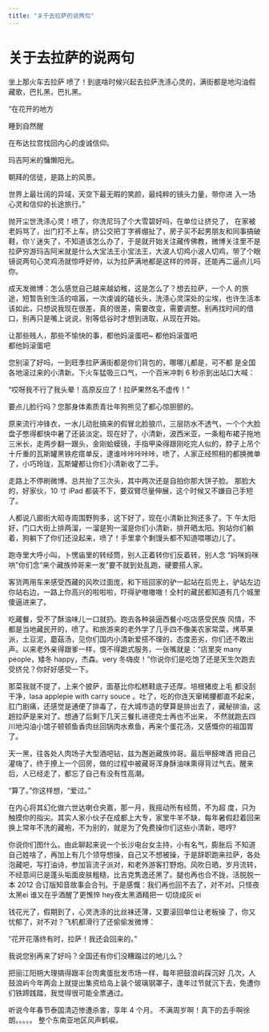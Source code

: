 ```yaml
---
title: "关于去拉萨的说两句"
---
```

# 关于去拉萨的说两句

坐上那火车去拉萨 喷了！到底啥时候兴起去拉萨洗涤心灵的，满街都是地沟油假藏歌，巴扎黑，巴扎黑。

“在花开的地方

睡到自然醒

在布达拉宫找回内心的虔诚信仰。

玛吉阿米的慵懒阳光。

朝拜的信徒，是路上的风景。

世界上最壮阔的异域，天空下最无暇的笑颜，最纯粹的镜头力量，带你进 入一场心灵和信仰的长途旅行。”

抛开尘世洗涤心灵！喷了，你洗尼玛了个大雪碧好吗，在单位让挤兑了， 在家被老妈骂了，出门打不上车，挤公交把丁字裤绷扯了，房子买不起男朋友和同事搞破鞋，你丫迷失了，不知道该怎么办了，于是就开始关注藏传佛教，微博关注里不是拉萨穷游玛吉阿米就是什么大宝法王小宝法王，大波人切鸡小波人切鸡，带了个眼镜说两句心灵鸡汤就惊呼好帅，以为拉萨满地都是这样的帅哥，还能再二逼点儿吗你。

成天发微博：怎么感觉自己越来越幼稚，这是怎么了？想去拉萨，一个人 的旅途，短暂告别生活的喧嚣，一次虔诚的磕长头，洗涤心灵深处的尘埃，也许生活本该如此，只想说我现在很差，真的很差，需要改变，需要调整。别再找时间的借口，别再只是嘴上说说，别等低谷时才想到进取，从现在开始。

让那些贱人，那些不愉快的事，都他妈滚蛋吧~ 都他妈滚蛋吧  
 都他妈滚蛋吧

您别滚了好吗，一到旺季拉萨满街都是你们背包的，哪哪儿都是，可不都 是全国各地滚过来的小清新。下火车猛吸三口气，一个百米冲刺 6 秒杀到出站口大喊：

“哎呀我不行了我头晕！高原反应了！拉萨果然名不虚传！”

要点儿脸行吗？您那身体素质青壮年狗熊见了都心惊胆颤的。

原来流行冲锋衣，一水儿动批搞来的假冒北脸狼爪，三层防水不透气，一个个大脸盘子憋得都快中暑了还装淡定。现在好了，小清新，波西米亚，一条粗布裙子拖地三米长，走两步翻一跟头，金刚蛤蟆镜，手指甲染得跟刚吃完人似的，脖子上吊个十斤重的瓦斯罐黑铁疙瘩单反，逮谁咔咔咔咔咔，喷了，人家正经照相的都换微单了，小巧玲珑，瓦斯罐都让你们小清新收了二手。

走路上不停刷微博。总共抬了三次头，其中两次还是自拍你那大饼子脸。 那脸大的，好家伙，10 寸 iPad 都装不下，要双臂尽量伸展，这个时候又不嫌自己手短了。

人都说八廊街大昭寺周围野狗多，这下好了，现在小清新比狗还多了。下 午太阳好，门口大街上排两溜，一溜是狗一溜是你们小清新，排开晒太阳。狗站你们躺着，狗躺下了你们还没起来，喷了！手里拿个剩馒头都不知道喂哪边儿了。

跑寺里大呼小叫，卜愣庙里的转经筒，别人正着转你们反着转，别人念 “妈咪妈咪哄”你们念“来个藏族帅哥来一发”要不就到处乱跑，硬要搭人家。

客货两用车来感受西藏的风吹过面庞，和下班回家的驴一起站在后兜上，驴站左边你站右边，一路上你高兴的啦啦啦，吓得驴嗷嗷嗷！全村的藏民都知道有几个城里傻逼进来了。

吃藏餐，受不了酥油味儿一口就扔。跑去各种装逼西餐小吃店感受民族 风情，不都是当地藏民开的，喷了。和旅游来的老外学了几手四不像美农家常菜，烤苹果派，土豆泥，蘑菇汤，见你们国内小清新爱搭不理的，态度恶劣，你们还不敢出声。以来老外亲得跟爹一样，恨不得跪式服务，一张嘴就是：“店里突 many people，矮冬 happy，杰森。very 冬嗨皮！”你说你们是吃饱了还是天生欠跑去受挤兑？你好好感受一下。

那菜我就不提了，上来个披萨，面基比你松糕鞋底子还厚。培根猪皮上毛 都没刮干净，lasa applepie with carry souce 。吐了，吃的你连天窜稀腰都直不起来，肛门剧痛，还感觉是通便了排毒了，在大城市造的孽算是排出去了，藏秘排油，这趟拉萨是来对了。想通了后剩下几天三餐扎进德克士再也不出来， 不然就跑去四川地沟油小馆子顿顿鱼香肉丝回锅肉水煮鱼，再来个蛋花汤，又感慨你的祖国胃了。

天一黑，往各处人肉场子大型酒吧钻，兹为邂逅藏族帅哥。最后甲醛啤酒 把自己灌嗨了，终于撩上一个回房，做的过程中被藏哥浑身酥油味熏得背过气去。醒来后，人已经走了，都忘了自己有没有性高潮。

“算了。”你这样想，“爱过。”

在内心将其幻化做六世达喇仓央嘉，那一月，我摇动所有经筒，不为超 度，只为触摸你的指尖。其实人家小伙子在成都上大专，家里牛羊不缺，每年暑假赶着回来换上常年不洗的藏袍，不为别的，就是为了免费操你们这些小清新，嗯哼?

你说你们图什么。由此聊起来说一个长沙电台女主持，小有名气，膨胀后 不知道自己姓啥了，再加上有几个领导想操，自己又不想被操，于是辞职跑来拉萨，各处泡藏吧，写打油诗，参加盲流子派对，和老外游客打野炮。风吹日晒，岁月流转，不经意间已是蓬头垢面皮肤粗糙，比吉克隽逸还黑了。腿也再也合不拢，活脱脱一本 2012 合订版知音故事会合刊。于是感慨：我们再也回不去了，对不对。只怪夜太黑ei 谁又在乎酒醒了更憔悴 hey夜太黑酒精把一 切烧成灰 ei

钱花光了，假期到了，心灵洗涤的比丝袜还薄，又要滚回单位让老板操 了，你又忧郁了，对不对？飞机都滑行了还偷偷发微博：

“花开花落终有时，拉萨！我还会回来的。”

我说您别再来了好吗？全国还有你们没糟蹋过的地儿么？

把丽江阳朔大理搞得跟丰台肉禽蛋批发市场一样，每年把鼓浪屿踩沉好 几次，人鼓浪屿今年两会上就提出集资给岛上装个玻璃钢罩子，逢年过节就沉下去，免遭你们铁蹄践踏，我觉得很可能全票通过。

听说今年春节泰国清迈惨遭杀害，享年 4 个月。 不满周岁啊！真下的去手啊徐朗。。。。。 整个东南亚地区风声鹤唳。



